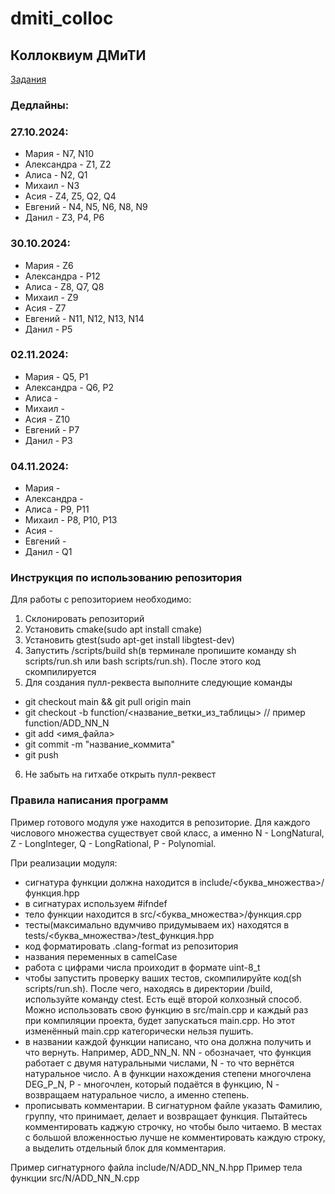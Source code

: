# dmiti_colloc
## Коллоквиум ДМиТИ

[Задания](https://docs.google.com/document/d/1Dv_6AIhxg_3ezu6VMcEnMpyfRzgym9l8PmE4ULGfjgM/edit?tab=t.0)

### Дедлайны:

### 27.10.2024:
+ Мария - N7, N10
+ Александра - Z1, Z2
+ Алиса - N2, Q1
+ Михаил - N3
+ Асия - Z4, Z5, Q2, Q4
+ Евгений - N4, N5, N6, N8, N9
+ Данил - Z3, P4, P6

### 30.10.2024:
* Мария - Z6
* Александра - P12
* Алиса - Z8, Q7, Q8
* Михаил - Z9
* Асия - Z7
* Евгений - N11, N12, N13, N14
* Данил - P5

### 02.11.2024:
* Мария - Q5, P1
* Александра - Q6, P2
* Алиса - 
* Михаил - 
* Асия - Z10
* Евгений - P7
* Данил - P3

### 04.11.2024:
* Мария - 
* Александра - 
* Алиса - P9, P11
* Михаил - P8, P10, P13
* Асия - 
* Евгений - 
* Данил - Q1


### Инструкция по использованию репозитория
Для работы с репозиторием необходимо:
1. Склонировать репозиторий
2. Установить cmake(sudo apt install cmake)
3. Установить gtest(sudo apt-get install libgtest-dev)
4. Запустить /scripts/build sh(в терминале пропишите команду sh scripts/run.sh или bash scripts/run.sh). После этого код скомпилируется
5. Для создания пулл-реквеста выполните следующие команды
+ git checkout main && git pull origin main
+ git checkout -b function/<название_ветки_из_таблицы> // пример function/ADD_NN_N
+ git add <имя_файла>
+ git commit -m "название_коммита"
+ git push
6. Не забыть на гитхабе открыть пулл-реквест


### Правила написания программ
Пример готового модуля уже находится в репозиторие.
Для каждого числового множества существует свой класс, а именно N - LongNatural, Z - LongInteger, Q - LongRational, P - Polynomial.

При реализации модуля:
- сигнатура функции должна находится в include/<буква_множества>/функция.hpp
- в сигнатурах используем #ifndef
- тело функции находится в src/<буква_множества>/функция.cpp
- тесты(максимально вдумчиво придумываем их) находятся в tests/<буква_множества>/test_функция.hpp
- код форматировать .clang-format из репозитория
- названия переменных в camelCase
- работа с цифрами числа проиходит в формате uint-8_t
- чтобы запустить проверку ваших тестов, скомпилируйте код(sh scripts/run.sh). После чего, находясь в директории /build, используйте команду ctest. Есть ещё второй колхозный способ. Можно использовать свою функцию в src/main.cpp и каждый раз при компиляции проекта, будет запускаться main.cpp. Но этот изменённый main.cpp категорически нельзя пушить.
- в названии каждой функции написано, что она должна получить и что вернуть. Например, ADD_NN_N. NN - обозначает, что функция работает с двумя натуральными числами, N - то что вернётся натуральное число. А в функции нахождения степени многочлена DEG_P_N, P - многочлен, который подаётся в функцию, N - возвращаем натуральное число, а именно степень.
- прописывать комментарии. В сигнатурном файле указать Фамилию, группу, что принимает, делает и возвращает функция. Пытайтесь комментировать каджую строчку, но чтобы было читаемо. В местах с большой вложенностью лучше не комментировать каждую строку, а выделить отдельный блок для комментария.

Пример сигнатурного файла include/N/ADD_NN_N.hpp
Пример тела функции src/N/ADD_NN_N.cpp


